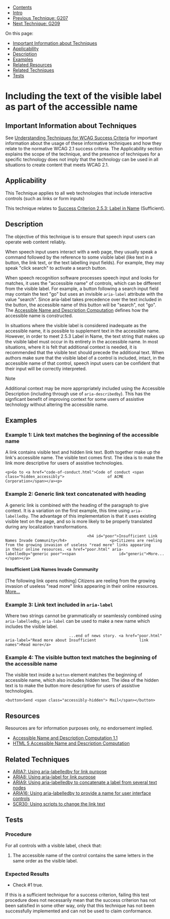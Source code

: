 -   [Contents](https://www.w3.org/WAI/WCAG21/Techniques/#techniques "Table of Contents")
-   [Intro](https://www.w3.org/WAI/WCAG21/Techniques/#introduction "Introduction to Techniques")
-   [Previous Technique: G207](G207)
-   [Next Technique: G209](G209)

On this page:

-   [Important Information about Techniques](#important-information)
-   [Applicability](#applicability)
-   [Description](#description)
-   [Examples](#examples)
-   [Related Resources](#resources)
-   [Related Techniques](#related)
-   [Tests](#tests)

Including the text of the visible label as part of the accessible name
======================================================================

Important Information about Techniques
--------------------------------------

See [Understanding Techniques for WCAG Success Criteria](https://www.w3.org/WAI/WCAG21/Understanding/understanding-techniques) for important information about the usage of these informative techniques and how they relate to the normative WCAG 2.1 success criteria. The Applicability section explains the scope of the technique, and the presence of techniques for a specific technology does not imply that the technology can be used in all situations to create content that meets WCAG 2.1.

Applicability
-------------

This Technique applies to all web technologies that include interactive controls (such as links or form inputs)

This technique relates to [Success Criterion 2.5.3: Label in Name](https://www.w3.org/WAI/WCAG21/Understanding/label-in-name) (Sufficient).

Description
-----------

The objective of this technique is to ensure that speech input users can operate web content reliably.

When speech input users interact with a web page, they usually speak a command followed by the reference to some visible label (like text in a button, the link text, or the text labelling input fields). For example, they may speak "click search" to activate a search button.

When speech recognition software processes speech input and looks for matches, it uses the "accessible name" of controls, which can be different from the visible label. For example, a button following a search input field may contain the text "go" but uses an invisible `aria-label` attribute with the value "search". Since aria-label takes precedence over the text included in the button, the accessible name of this button will be "search", not "go". The [Accessible Name and Description Computation](https://www.w3.org/TR/accname/) defines how the accessible name is constructed.

In situations where the visible label is considered inadequate as the accessible name, it is possible to supplement text in the accessible name. However, in order to meet 2.5.3 Label in Name, the text string that makes up the visible label must occur in its entirety in the accessible name. In most situations, where it is felt that additional context is needed, it is recommended that the visible text should precede the additional text. When authors make sure that the visible label of a control is included, intact, in the accessible name of that control, speech input users can be confident that their input will be correctly interpreted.

Note

Additional context may be more appropriately included using the Accessible Description (including through use of `aria-describedby`). This has the signficant benefit of improving context for some users of assistive technology without altering the accessible name.

Examples
--------

### Example 1: Link text matches the beginning of the accessible name

A link contains visible text and hidden link text. Both together make up the link's accessible name. The visible text comes first. The idea is to make the link more descriptive for users of assistive technologies.

`<p>Go to <a href="code-of-conduct.html">Code of conduct <span class="hidden_accessibly">                   of ACME Corporation</span></a><p>`

### Example 2: Generic link text concatenated with heading

A generic link is combined with the heading of the paragraph to give context. It is a variation on the first example, this time using `aria-labelledby`. The advantage of this implementation is that it uses existing visible text on the page, and so is more likely to be properly translated during any localization transformations.

`                                     <h4 id="poor">Insufficient Link Names Invade Community</h4>                   <p>Citizens are reeling from the growing invasion of useless "read more" links appearing                   in their online resources. <a href="poor.html" aria-labelledby="generic poor"><span                   id="generic">More...</span></a>                   `

#### Insufficient Link Names Invade Community

\[The following link opens nothing\] Citizens are reeling from the growing invasion of useless "read more" links appearing in their online resources. [<span id="generic">More...</span>](#poor)

### Example 3: Link text included in `aria-label`

Where two strings cannot be grammatically or seamlessly combined using `aria-labelledby`, `aria-label` can be used to make a new name which includes the visible label.

`                             ...end of news story. <a href="poor.html" aria-label="Read more about Insufficient                   link names">Read more</a>                         `

### Example 4: The visible button text matches the beginning of the accessible name

The visible text inside a `button` element matches the beginning of accessible name, which also includes hidden text. The idea of the hidden text is to make the button more descriptive for users of assistive technologies.

`<button>Send <span class="accessibly-hidden"> Mail</span></button>`

Resources
---------

Resources are for information purposes only, no endorsement implied.

-   [Accessible Name and Description Computation 1.1](https://www.w3.org/TR/accname/)
-   [HTML 5 Accessible Name and Description Computation](https://www.w3.org/TR/html-aam-1.0/#accessible-name-and-description-computation)

Related Techniques
------------------

-   [ARIA7: Using aria-labelledby for link purpose](https://www.w3.org/TR/WCAG20-TECHS/aria#ARIA7)
-   [ARIA8: Using aria-label for link purpose](https://www.w3.org/TR/WCAG20-TECHS/aria#ARIA8)
-   [ARIA9: Using aria-labelledby to concatenate a label from several text nodes](https://www.w3.org/TR/WCAG20-TECHS/aria#ARIA9)
-   [ARIA16: Using aria-labelledby to provide a name for user interface controls](https://www.w3.org/TR/WCAG20-TECHS/aria#ARIA16)
-   [SCR30: Using scripts to change the link text](https://www.w3.org/TR/WCAG20-TECHS/SCR30.html)

Tests
-----

### Procedure

For all controls with a visible label, check that:

1.  The accessible name of the control contains the same letters in the same order as the visible label.

### Expected Results

-   Check \#1 true.

If this is a sufficient technique for a success criterion, failing this test procedure does not necessarily mean that the success criterion has not been satisfied in some other way, only that this technique has not been successfully implemented and can not be used to claim conformance.
